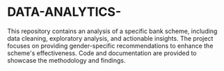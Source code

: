 # DATA-ANALYTICS-
This repository contains an analysis of a specific bank scheme, including data cleaning, exploratory analysis, and actionable insights. The project focuses on providing gender-specific recommendations to enhance the scheme's effectiveness. Code and documentation are provided to showcase the methodology and findings.
